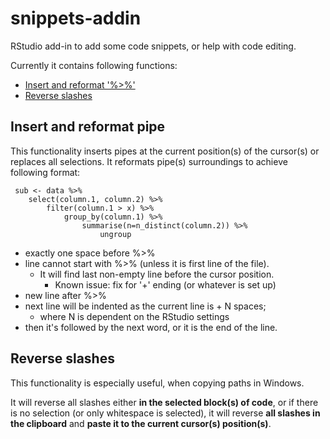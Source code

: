 snippets-addin
==============

RStudio add-in to add some code snippets, or help with code editing.

Currently it contains following functions:

* [Insert and reformat '%>%'](#insert-and-reformat-pipe)
* [Reverse slashes](#reverse-slashes)


## Insert and reformat pipe

This functionality inserts pipes at the current position(s) of the cursor(s) or replaces all selections.
It reformats pipe(s) surroundings to achieve following format:

```{r}
 sub <- data %>%
    select(column.1, column.2) %>%
        filter(column.1 > x) %>%
            group_by(column.1) %>%
                summarise(n=n_distinct(column.2)) %>%
                    ungroup
```

* exactly one space before %>%
* line cannot start with %>% (unless it is first line of the file).
    * It will find last non-empty line before the cursor position.
        * Known issue: fix for '+' ending (or whatever is set up)
* new line after %>%
* next line will be indented as the current line is + N spaces;
    * where N is dependent on the RStudio settings
* then it's followed by the next word, or it is the end of the line.


## Reverse slashes

This functionality is especially useful, when copying paths in Windows.

It will reverse all slashes either __in the selected block(s) of code__,
or if there is no selection (or only whitespace is selected), it will reverse
__all slashes in the clipboard__ and __paste it to the current cursor(s) position(s)__.
